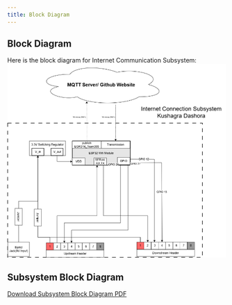 ```yaml
---
title: Block Diagram
---
```


## Block Diagram
Here is the block diagram for Internet Communication Subsystem:
![Stage 1: Ideation](./subfolder/KD_Block_Diagram.png)

## Subsystem Block Diagram


[Download Subsystem Block Diagram PDF](./subfolder/KD_Block_Diagram.pdf)